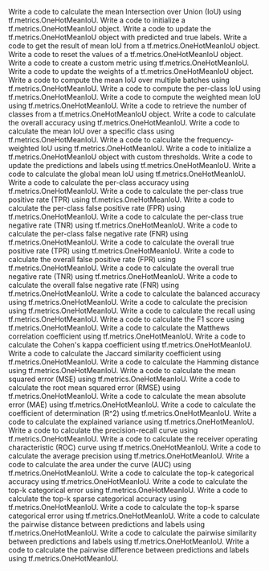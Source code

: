 Write a code to calculate the mean Intersection over Union (IoU) using tf.metrics.OneHotMeanIoU.
Write a code to initialize a tf.metrics.OneHotMeanIoU object.
Write a code to update the tf.metrics.OneHotMeanIoU object with predicted and true labels.
Write a code to get the result of mean IoU from a tf.metrics.OneHotMeanIoU object.
Write a code to reset the values of a tf.metrics.OneHotMeanIoU object.
Write a code to create a custom metric using tf.metrics.OneHotMeanIoU.
Write a code to update the weights of a tf.metrics.OneHotMeanIoU object.
Write a code to compute the mean IoU over multiple batches using tf.metrics.OneHotMeanIoU.
Write a code to compute the per-class IoU using tf.metrics.OneHotMeanIoU.
Write a code to compute the weighted mean IoU using tf.metrics.OneHotMeanIoU.
Write a code to retrieve the number of classes from a tf.metrics.OneHotMeanIoU object.
Write a code to calculate the overall accuracy using tf.metrics.OneHotMeanIoU.
Write a code to calculate the mean IoU over a specific class using tf.metrics.OneHotMeanIoU.
Write a code to calculate the frequency-weighted IoU using tf.metrics.OneHotMeanIoU.
Write a code to initialize a tf.metrics.OneHotMeanIoU object with custom thresholds.
Write a code to update the predictions and labels using tf.metrics.OneHotMeanIoU.
Write a code to calculate the global mean IoU using tf.metrics.OneHotMeanIoU.
Write a code to calculate the per-class accuracy using tf.metrics.OneHotMeanIoU.
Write a code to calculate the per-class true positive rate (TPR) using tf.metrics.OneHotMeanIoU.
Write a code to calculate the per-class false positive rate (FPR) using tf.metrics.OneHotMeanIoU.
Write a code to calculate the per-class true negative rate (TNR) using tf.metrics.OneHotMeanIoU.
Write a code to calculate the per-class false negative rate (FNR) using tf.metrics.OneHotMeanIoU.
Write a code to calculate the overall true positive rate (TPR) using tf.metrics.OneHotMeanIoU.
Write a code to calculate the overall false positive rate (FPR) using tf.metrics.OneHotMeanIoU.
Write a code to calculate the overall true negative rate (TNR) using tf.metrics.OneHotMeanIoU.
Write a code to calculate the overall false negative rate (FNR) using tf.metrics.OneHotMeanIoU.
Write a code to calculate the balanced accuracy using tf.metrics.OneHotMeanIoU.
Write a code to calculate the precision using tf.metrics.OneHotMeanIoU.
Write a code to calculate the recall using tf.metrics.OneHotMeanIoU.
Write a code to calculate the F1 score using tf.metrics.OneHotMeanIoU.
Write a code to calculate the Matthews correlation coefficient using tf.metrics.OneHotMeanIoU.
Write a code to calculate the Cohen's kappa coefficient using tf.metrics.OneHotMeanIoU.
Write a code to calculate the Jaccard similarity coefficient using tf.metrics.OneHotMeanIoU.
Write a code to calculate the Hamming distance using tf.metrics.OneHotMeanIoU.
Write a code to calculate the mean squared error (MSE) using tf.metrics.OneHotMeanIoU.
Write a code to calculate the root mean squared error (RMSE) using tf.metrics.OneHotMeanIoU.
Write a code to calculate the mean absolute error (MAE) using tf.metrics.OneHotMeanIoU.
Write a code to calculate the coefficient of determination (R^2) using tf.metrics.OneHotMeanIoU.
Write a code to calculate the explained variance using tf.metrics.OneHotMeanIoU.
Write a code to calculate the precision-recall curve using tf.metrics.OneHotMeanIoU.
Write a code to calculate the receiver operating characteristic (ROC) curve using tf.metrics.OneHotMeanIoU.
Write a code to calculate the average precision using tf.metrics.OneHotMeanIoU.
Write a code to calculate the area under the curve (AUC) using tf.metrics.OneHotMeanIoU.
Write a code to calculate the top-k categorical accuracy using tf.metrics.OneHotMeanIoU.
Write a code to calculate the top-k categorical error using tf.metrics.OneHotMeanIoU.
Write a code to calculate the top-k sparse categorical accuracy using tf.metrics.OneHotMeanIoU.
Write a code to calculate the top-k sparse categorical error using tf.metrics.OneHotMeanIoU.
Write a code to calculate the pairwise distance between predictions and labels using tf.metrics.OneHotMeanIoU.
Write a code to calculate the pairwise similarity between predictions and labels using tf.metrics.OneHotMeanIoU.
Write a code to calculate the pairwise difference between predictions and labels using tf.metrics.OneHotMeanIoU.